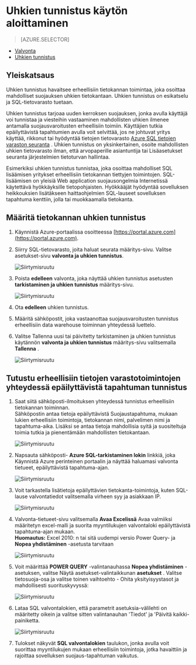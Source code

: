 <properties
   pageTitle="SQL Data Warehouse uhkien tunnistus käytön aloittaminen"
   description="Miten uhkien tunnistus käytön aloittaminen"
   services="sql-data-warehouse"
   documentationCenter=""
   authors="lodipalm"
   manager="barbkess"
   editor=""/>

<tags
   ms.service="sql-data-warehouse"
   ms.devlang="NA"
   ms.topic="article"
   ms.tgt_pltfrm="NA"
   ms.workload="data-services"
   ms.date="09/24/2016"
   ms.author="lodipalm;sonyama;barbkess"/>


# <a name="get-started-with-threat-detection"></a>Uhkien tunnistus käytön aloittaminen

> [AZURE.SELECTOR]
- [Valvonta](sql-data-warehouse-auditing-overview.md)
- [Uhkien tunnistus](sql-data-warehouse-security-threat-detection.md)

## <a name="overview"></a>Yleiskatsaus

Uhkien tunnistus havaitsee erheellisiin tietokannan toimintaa, joka osoittaa mahdolliset suojauksen uhkien tietokantaan. Uhkien tunnistus on esikatselu ja SQL-tietovarasto tuetaan.

Uhkien tunnistus tarjoaa uuden kerroksen suojauksen, jonka avulla käyttäjä voi tunnistaa ja viesteihin vastaaminen mahdollisten uhkien ilmenee antamalla suojausvaroitusten erheellisiin toimiin. Käyttäjien tutkia epäilyttävistä tapahtumien avulla voit selvittää, jos ne johtuvat yritys käyttää, rikkonut tai hyödyntää tietojen tietovarasto [Azure SQL tietojen varaston seuranta](sql-data-warehouse-auditing-overview.md) .
Uhkien tunnistus on yksinkertainen, osoite mahdollisten uhkien tietovarasto ilman, että arvopaperille asiantuntija tai Lisäasetukset seuranta järjestelmien tietoturvan hallintaa.

Esimerkiksi uhkien tunnistus tunnistaa, joka osoittaa mahdolliset SQL lisäämisen yritykset erheellisiin tietokannan tiettyjen toimintojen. SQL-lisäämisen on yleisiä Web application suojausongelmia Internetissä käytettävä hyökkäyksille tietopohjaisten. Hyökkääjät hyödyntää sovelluksen heikkouksien lisätäkseen haittaohjelmien SQL-lauseet sovelluksen tapahtuma kenttiin, jolla tai muokkaamalla tietokanta.


## <a name="set-up-threat-detection-for-your-database"></a>Määritä tietokannan uhkien tunnistus

1. Käynnistä Azure-portaalissa osoitteessa [https://portal.azure.com](https://portal.azure.com).

2. Siirry SQL-tietovarasto, joita haluat seurata määritys-sivu. Valitse asetukset-sivu **valvonta ja uhkien tunnistus**.

    ![Siirtymisruutu][1]

3. Poista **edelleen** valvonta, joka näyttää uhkien tunnistus asetusten **tarkistaminen ja uhkien tunnistus** määritys-sivu.

    ![Siirtymisruutu][2]

4. Ota **edelleen** uhkien tunnistus.

5. Määritä sähköpostit, joka vastaanottaa suojausvaroitusten tunnistus erheellisiin data warehouse toiminnan yhteydessä luettelo.

6. Valitse Tallenna uusi tai päivitetty tarkistaminen ja uhkien tunnistus käytännön **valvonta ja uhkien tunnistus** määritys-sivu valitsemalla **Tallenna** .

    ![Siirtymisruutu][3]


## <a name="explore-anomalous-data-warehouse-activities-upon-detection-of-a-suspicious-event"></a>Tutustu erheellisiin tietojen varastotoimintojen yhteydessä epäilyttävistä tapahtuman tunnistus

1. Saat siitä sähköposti-ilmoituksen yhteydessä tunnistus erheellisiin tietokannan toiminnan. <br/>
Sähköpostin antaa tietoja epäilyttävistä Suojaustapahtuma, mukaan lukien erheellisiin toimintoja, tietokannan nimi, palvelimen nimi ja tapahtuma-aika. Lisäksi se antaa tietoja mahdollisia syitä ja suositeltuja toimia tutkia ja pienentämään mahdollisten tietokantaan.<br/>

    ![Siirtymisruutu][4]

2. Napsauta sähköposti- **Azure SQL-tarkistaminen lokin** linkkiä, joka Käynnistä Azure perinteinen portaalin ja näyttää haluamasi valvonta tietueet, epäilyttävistä tapahtuma-ajan.

    ![Siirtymisruutu][5]

3. Voit tarkastella lisätietoja epäilyttävien tietokanta-toimintoja, kuten SQL-lause valvontatiedot valitsemalla virheen syy ja asiakkaan IP.

    ![Siirtymisruutu][6]

4. Valvonta-tietueet-sivu valitsemalla **Avaa Excelissä** Avaa valmiiksi määritetyn excel-malli ja suorita myyntilukujen valvontaloki epäilyttävistä tapahtuma-ajan mukaan.<br/>
**Huomautus:** Excel 2010: n tai sitä uudempi versio Power Query- ja **Nopea yhdistäminen** -asetusta tarvitaan

    ![Siirtymisruutu][7]

5. Voit määrittää **POWER QUERY** -valintanauhassa **Nopea yhdistäminen** - asetuksen, valitse Näytä asetukset-valintaikkunan **asetukset** . Valitse tietosuoja-osa ja valitse toinen vaihtoehto - Ohita yksityisyystasot ja mahdollisesti suorituskyvyssä:

    ![Siirtymisruutu][8]

6. Lataa SQL valvontalokien, että parametrit asetuksia-välilehti on määritetty oikein ja valitse sitten valintanauhan 'Tiedot' ja 'Päivitä kaikki-painiketta.

    ![Siirtymisruutu][9]

7. Tulokset näkyvät **SQL valvontalokien** taulukon, jonka avulla voit suorittaa myyntilukujen mukaan erheellisiin toimintoja, jotka havaittiin ja rajoittaa sovelluksen suojaus-tapahtuman vaikutus.


<!--Image references-->
[1]: ./media/sql-data-warehouse-security-threat-detection/1_td_click_on_settings.png
[2]: ./media/sql-data-warehouse-security-threat-detection/2_td_turn_on_auditing.png
[3]: ./media/sql-data-warehouse-security-threat-detection/3_td_turn_on_threat_detection.png
[4]: ./media/sql-data-warehouse-security-threat-detection/4_td_email.png
[5]: ./media/sql-data-warehouse-security-threat-detection/5_td_audit_records.png
[6]: ./media/sql-data-warehouse-security-threat-detection/6_td_audit_record_details.png
[7]: ./media/sql-data-warehouse-security-threat-detection/7_td_audit_records_open_excel.png
[8]: ./media/sql-data-warehouse-security-threat-detection/8_td_excel_fast_combine.png
[9]: ./media/sql-data-warehouse-security-threat-detection/9_td_excel_parameters.png
